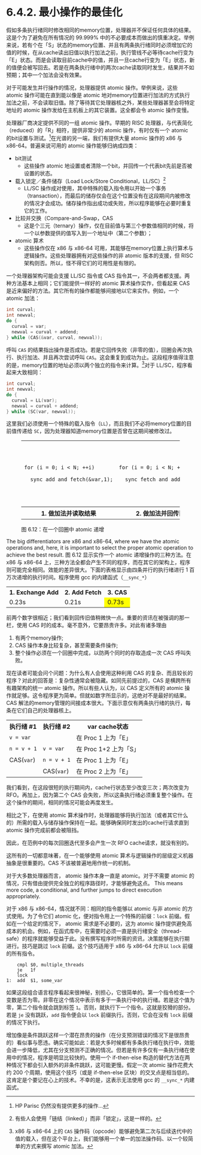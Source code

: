 # 6.4.2. 最小操作的最佳化

假如多条执行绪同时修改相同的memory位置，处理器并不保证任何具体的结果。这是个为了避免在所有情况的 99.999% 中的不必要成本而做出的慎重决定。举例来说，若有个在「S」状态的memory位置、并且有两条执行绪同时必须增加它的值的时候，在从cache读出旧值以执行加法之前，执行管线不必等待cache行变为「E」状态。而是会读取目前cache中的值，并且一旦cache行变为「E」状态，新的值便会被写回去。若是在两条执行绪中的两次cache读取同时发生，结果并不如预期；其中一个加法会没有效果。

对于可能发生并行操作的情况，处理器提供 atomic 操作。举例来说，这些 atomic 操作可能在直到能以像是 atomic 地对memory位置进行加法的方式执行加法之前，不会读取旧值。除了等待其它处理器核之外，某些处理器甚至会将特定地址的 atomic 操作发给在主机板上的其它装置。这全都会令 atomic 操作变慢。

处理器厂商决定提供不同的一组 atomic 操作。早期的 RISC 处理器，与代表简化（reduced）的「R」相符，提供非常少的 atomic 操作，有时仅有一个 atomic 的bit设置与测试。[^40]在光谱的另一端，我们有提供大量 atomic 操作的 x86 与 x86-64。普遍来说可用的 atomic 操作能够归纳成四类：
* bit测试
    - 这些操作 atomic 地设置或者清除一个bit，并回传一个代表bit先前是否被设置的状态。
* 载入锁定／条件储存（Load Lock/Store Conditional，LL/SC）[^41]
    - LL/SC 操作成对使用，其中特殊的载入指令用以开始一个事务（transaction），而最后的储存仅会在这个位置没有在这段期间内被修改的情况才会成功。储存操作指出成功或失败，所以程序能够在必要时重复它的工作。
* 比较并交换（Compare-and-Swap，CAS
    - 这是个三元（ternary）操作，仅在目前值与第三个参数值相同的时候，将一个以参数提供的值写入到一个地址中（第二个参数）；
* atomic 算术
    - 这些操作仅在 x86 与 x86-64 可用，其能够在memory位置上执行算术与逻辑操作。这些处理器拥有对这些操作的非 atomic 版本的支援，但 RISC 架构则否。所以，怪不得它们的可用性是有限的。

一个处理器架构可能会支援 LL/SC 指令或 CAS 指令其一，不会两者都支援。两种方法基本上相同；它们能提供一样好的 atomic 算术操作实作，但看起来 CAS 是近来偏好的方法。其它所有的操作都能够间接地以它来实作。例如，一个 atomic 加法：

```c
int curval;
int newval;
do {
  curval = var;
  newval = curval + addend;
} while (CAS(&var, curval, newval));
```

呼叫 `CAS` 的结果指出操作是否成功。若是它回传失败（非零的值），回圈会再次执行、执行加法、并且再次尝试呼叫 `CAS`。这会重复到成功为止。这段程序值得注意的是，memory位置的地址必须以两个独立的指令来计算。[^42]对于 LL/SC，程序看起来大致相同：

```c
int curval;
int newval;
do {
  curval = LL(var);
  newval = curval + addend;
} while (SC(var, newval));
```

这里我们必须使用一个特殊的载入指令（`LL`），而且我们不必将memory位置的目前值传递给 `SC`，因为处理器知道memory位置是否曾在这期间被修改过。

<figure>
  <table>
    <tr>
      <td><pre><code>for (i = 0; i < N; ++i)
  __sync_add_and_fetch(&var,1);</code></pre></td>
      <td><pre><code>for (i = 0; i < N; ++i)
  __sync_fetch_and_add(&var,1);</code></pre></td>
      <td><pre><code>for (i = 0; i < N; ++i) {
  long v, n;
  do {
    v = var;
    n = v + 1;
  } while (!__sync_bool_compare_and_swap(&var, v,n));
}</code></pre></td>
    </tr>
    <tr>
      <th>1. 做加法并读取结果</th>
      <th>2. 做加法并回传旧值</th>
      <th>3.  atomic 地以新值替换</th>
    </tr>
  </table>
  <figcaption>图 6.12：在一个回圈中 atomic 递增</figcaption>
</figure>

The big differentiators are x86 and x86-64, where we have the atomic operations and, here, it is important to select the proper atomic operation to achieve the best result.
图 6.12 显示实作一个 atomic 递增操作的三种方法。在 x86 与 x86-64 上，三种方法全都会产生不同的程序，而在其它的架构上，程序则可能完全相同。效能的差异很大。下面的表格显示由四条并行的执行绪进行 1 百万次递增的执行时间。程序使用 gcc 的内建函式（`__sync_*`）

<table>
  <tr>
    <th>1. Exchange Add</th>
    <th>2. Add Fetch</th>
    <th>3. CAS</th>
  </tr>
  <tr>
    <td>0.23s</td>
    <td>0.21s</td>
    <td style="background: yellow">0.73s</td>
  </tr>
</table>

前两个数字很相近；我们看到回传旧值稍微快一点。重要的资讯在被强调的那一栏，使用 CAS 时的成本。毫不意外，它要昂贵许多。对此有诸多理由
1. 有两个memory操作;
2. CAS 操作本身比较复杂，甚至需要条件操作;
3. 整个操作必须在一个回圈中完成，以防两个同时的存取造成一次 CAS 呼叫失败。

现在读者可能会问个问题：为什么有人会使用这种利用 CAS 的复杂、而且较长的程序？对此的回答是：复杂性通常会被隐藏。如同先前提过的，CAS 是横跨所有有趣架构的统一 atomic 操作。所以有些人认为，以 CAS 定义所有的 atomic 操作就足够。这令程序更为简单。但就如数字所显示的，这绝对不是最好的结果。CAS 解法的memory管理的间接成本很大。下面示意仅有两条执行绪的执行，每条在它们自己的处理器核上。

<table>
  <tr>
    <th>执行绪 #1</th>
    <th>执行绪 #2</th>
    <th>var cache状态</th>
  </tr>
  <tr>
    <td><code>v = var</code></td>
    <td></td>
    <td>在 Proc 1 上为「E」</td>
  </tr>
  <tr>
    <td><code>n = v + 1</code></td>
    <td><code>v = var</code></td>
    <td>在 Proc 1+2 上为「S」</td>
  </tr>
  <tr>
    <td>CAS(<code>var</code>)</td>
    <td><code>n = v + 1</code></td>
    <td>在 Proc 1 上为「E」</td>
  </tr>
  <tr>
    <td></td>
    <td>CAS(<code>var</code>)</td>
    <td>在 Proc 2 上为「E」</td>
  </tr>
</table>

我们看到，在这段很短的执行期间内，cache行状态至少改变三次；两次改变为 RFO。再加上，因为第二个 CAS 会失败，所以这条执行绪必须重复整个操作。在这个操作的期间，相同的情况可能会再度发生。

相比之下，在使用 atomic 算术操作时，处理器能够将执行加法（或者其它什么的）所需的载入与储存操作保持在一起。能够确保同时发出的cache行请求直到 atomic 操作完成前都会被阻挡。

因此，在范例中的每次回圈迭代至多会产生一次 RFO cache请求，就没有别的。

这所有的一切都意味著，在一个能够使用 atomic 算术与逻辑操作的层级定义机器抽象是很重要的。CAS 不该被普遍地用作统一的机制。

对于大多数处理器而言， atomic 操作本身一直是 atomic。对于不需要 atomic 的情况，只有借由提供完全独立的程序路径时，才能够避免这点。
This means more code, a conditional, and further jumps to direct execution appropriately.

对于 x86 与 x86-64，情况就不同：相同的指令能够以 atomic 与非 atomic 的方式使用。为了令它们 atomic 化，便对指令用上一个特殊的前缀：`lock` 前缀。假如在一个给定的情况下， atomic 需求是不必要的，这为 atomic 操作提供避免高成本的机会。例如，在函式库中，在需要时必须一直是执行绪安全（thread-safe）的程序就能够受益于此。没有撰写程序时所需的资讯，决策能够在执行期进行。技巧是跳过 `lock` 前缀。这个技巧适用于 x86 与 x86-64 允许以 `lock` 前缀的所有指令。

```
    cmpl $0, multiple_threads
    je   1f
    lock
1:  add  $1, some_var
```

如果这段组合语言程序看起来很神秘，别担心，它很简单的。第一个指令检查一个变数是否为零。非零在这个情况中表示有多于一条执行中的执行绪。若是这个值为零，第二个指令就会跳到标签 `1`。否则，就执行下一个指令。这就是狡猾的部分。若是 `je` 没有跳跃，`add` 指令便会以 `lock` 前缀执行。否则，它会在没有 `lock` 前缀的情况下执行。

增加像是条件跳跃这样一个潜在昂贵的操作（在分支预测错误的情况下是很昂贵的）看似事与愿违。确实可能如此：若是大多时候都有多条执行绪在执行中，效能会进一步降低，尤其在分支预测不正确的情况。但若是有许多仅有一条执行绪在使用中的情况，程序是明显比较快的。使用一个 if-then-else 构造的替代方法在两种情况下都会引入额外的非条件跳跃，这可能更慢。假定一次 atomic 操作花费大约 200 个周期，使用这个技巧（或是 if-then-else 区块）的交叉点是相当低的。这肯定是个要记在心上的技术。不幸的是，这表示无法使用 gcc 的 `__sync_*` 内建函式。



[^40]: HP Parisc 仍然没有提供更多的操作...

[^41]: 有些人会使用「链结（linked）」而非「锁定」，这是一样的。

[^42]: x86 与 x86-64 上的 `CAS` 操作码（opcode）能够避免第二次与后续迭代中的值的载入，但在这个平台上，我们能够用一个单一的加法操作码、以一个较简单的方式来撰写 atomic 加法。

